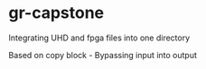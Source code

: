 # gr-capstone
Integrating UHD and fpga files into one directory

Based on copy block - Bypassing input into output
